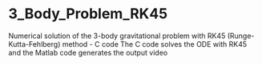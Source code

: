 # 3_Body_Problem_RK45
Numerical solution of the 3-body gravitational problem with RK45 (Runge-Kutta-Fehlberg) method - C code
The C code solves the ODE with RK45 and the Matlab code generates the output video
